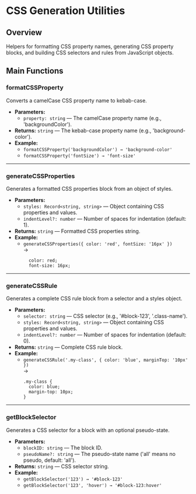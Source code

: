 # CSS Generation Utilities

## Overview
Helpers for formatting CSS property names, generating CSS property blocks, and building CSS selectors and rules from JavaScript objects.

## Main Functions

### formatCSSProperty
Converts a camelCase CSS property name to kebab-case.

- **Parameters:**
  - `property: string` — The camelCase property name (e.g., 'backgroundColor').
- **Returns:** `string` — The kebab-case property name (e.g., 'background-color').
- **Example:**
  - `formatCSSProperty('backgroundColor') → 'background-color'`
  - `formatCSSProperty('fontSize') → 'font-size'`

---

### generateCSSProperties
Generates a formatted CSS properties block from an object of styles.

- **Parameters:**
  - `styles: Record<string, string>` — Object containing CSS properties and values.
  - `indentLevel?: number` — Number of spaces for indentation (default: 1).
- **Returns:** `string` — Formatted CSS properties string.
- **Example:**
  - `generateCSSProperties({ color: 'red', fontSize: '16px' })`  
    →  
    ```
      color: red;
      font-size: 16px;
    ```

---

### generateCSSRule
Generates a complete CSS rule block from a selector and a styles object.

- **Parameters:**
  - `selector: string` — CSS selector (e.g., '#block-123', '.class-name').
  - `styles: Record<string, string>` — Object containing CSS properties and values.
  - `indentLevel?: number` — Number of spaces for indentation (default: 0).
- **Returns:** `string` — Complete CSS rule block.
- **Example:**
  - `generateCSSRule('.my-class', { color: 'blue', marginTop: '10px' })`  
    →  
    ```
    .my-class {
      color: blue;
      margin-top: 10px;
    }
    ```

---

### getBlockSelector
Generates a CSS selector for a block with an optional pseudo-state.

- **Parameters:**
  - `blockID: string` — The block ID.
  - `pseudoName?: string` — The pseudo-state name ('all' means no pseudo, default: 'all').
- **Returns:** `string` — CSS selector string.
- **Example:**
  - `getBlockSelector('123') → '#block-123'`
  - `getBlockSelector('123', 'hover') → '#block-123:hover'`